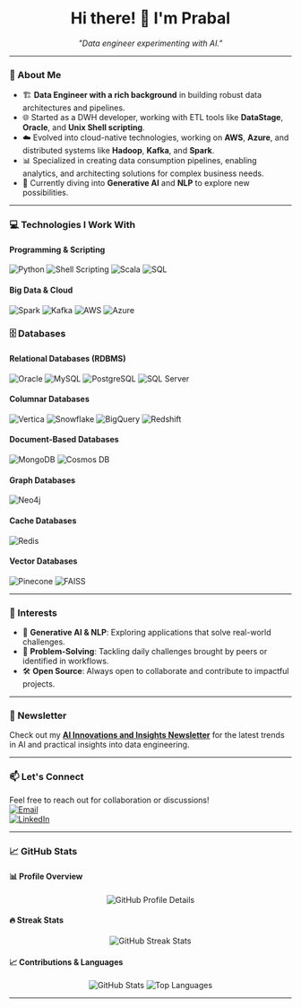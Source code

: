 <h1 align="center">Hi there! 👋 I'm Prabal</h1>

<p align="center">
    <i>"Data engineer experimenting with AI."</i>
</p>

---

### 👀 About Me  
- 🏗️ **Data Engineer with a rich background** in building robust data architectures and pipelines.  
- 🌐 Started as a DWH developer, working with ETL tools like **DataStage**, **Oracle**, and **Unix Shell scripting**.  
- ☁️ Evolved into cloud-native technologies, working on **AWS**, **Azure**, and distributed systems like **Hadoop**, **Kafka**, and **Spark**.  
- 📊 Specialized in creating data consumption pipelines, enabling analytics, and architecting solutions for complex business needs.  
- 🧠 Currently diving into **Generative AI** and **NLP** to explore new possibilities.

---

### 💻 Technologies I Work With

#### **Programming & Scripting**
<p>
<img src="https://img.shields.io/badge/Python-3776AB?style=for-the-badge&logo=python&logoColor=white" alt="Python">
<img src="https://img.shields.io/badge/Shell_Scripting-4EAA25?style=for-the-badge&logo=gnu-bash&logoColor=white" alt="Shell Scripting">
<img src="https://img.shields.io/badge/Scala-DC322F?style=for-the-badge&logo=scala&logoColor=white" alt="Scala">
<img src="https://img.shields.io/badge/SQL-316192?style=for-the-badge&logo=postgresql&logoColor=white" alt="SQL">
</p>

#### **Big Data & Cloud**
<p>
<img src="https://img.shields.io/badge/Apache_Spark-E25A1C?style=for-the-badge&logo=apachespark&logoColor=white" alt="Spark">
<img src="https://img.shields.io/badge/Apache_Kafka-231F20?style=for-the-badge&logo=apachekafka&logoColor=white" alt="Kafka">
<img src="https://img.shields.io/badge/AWS-FF9900?style=for-the-badge&logo=amazonaws&logoColor=white" alt="AWS">
<img src="https://img.shields.io/badge/Azure-0078D7?style=for-the-badge&logo=microsoftazure&logoColor=white" alt="Azure">
</p>

### 🗄️ Databases

#### **Relational Databases (RDBMS)**
<p>
<img src="https://img.shields.io/badge/Oracle-F80000?style=for-the-badge&logo=oracle&logoColor=white" alt="Oracle">
<img src="https://img.shields.io/badge/MySQL-4479A1?style=for-the-badge&logo=mysql&logoColor=white" alt="MySQL">
<img src="https://img.shields.io/badge/PostgreSQL-316192?style=for-the-badge&logo=postgresql&logoColor=white" alt="PostgreSQL">
<img src="https://img.shields.io/badge/SQL_Server-CC2927?style=for-the-badge&logo=microsoftsqlserver&logoColor=white" alt="SQL Server">
</p>

#### **Columnar Databases**
<p>
<img src="https://img.shields.io/badge/Vertica-4B8BBE?style=for-the-badge&logo=vertica&logoColor=white" alt="Vertica">
<img src="https://img.shields.io/badge/Snowflake-29B5E8?style=for-the-badge&logo=snowflake&logoColor=white" alt="Snowflake">
<img src="https://img.shields.io/badge/Google_BigQuery-4285F4?style=for-the-badge&logo=googlecloud&logoColor=white" alt="BigQuery">
<img src="https://img.shields.io/badge/Redshift-D93E30?style=for-the-badge&logo=amazonaws&logoColor=white" alt="Redshift">
</p>

#### **Document-Based Databases**
<p>
<img src="https://img.shields.io/badge/MongoDB-47A248?style=for-the-badge&logo=mongodb&logoColor=white" alt="MongoDB">
<img src="https://img.shields.io/badge/Cosmos_DB-0078D4?style=for-the-badge&logo=azure&logoColor=white" alt="Cosmos DB">
</p>

#### **Graph Databases**
<p>
<img src="https://img.shields.io/badge/Neo4j-008CC1?style=for-the-badge&logo=neo4j&logoColor=white" alt="Neo4j">
</p>

#### **Cache Databases**
<p>
<img src="https://img.shields.io/badge/Redis-DC382D?style=for-the-badge&logo=redis&logoColor=white" alt="Redis">
</p>

#### **Vector Databases**
<p>
<img src="https://img.shields.io/badge/Pinecone-006FFF?style=for-the-badge&logo=pinecone&logoColor=white" alt="Pinecone">
<img src="https://img.shields.io/badge/FAISS-00C853?style=for-the-badge&logo=google&logoColor=white" alt="FAISS">
</p>



---

### 🌟 Interests
- 🧠 **Generative AI & NLP**: Exploring applications that solve real-world challenges.  
- 🔧 **Problem-Solving**: Tackling daily challenges brought by peers or identified in workflows.  
- 🛠️ **Open Source**: Always open to collaborate and contribute to impactful projects.  

---

### 📢 Newsletter
Check out my **[AI Innovations and Insights Newsletter](https://www.linkedin.com/newsletters/ai-innovations-and-insights-7205501138559770624/)** for the latest trends in AI and practical insights into data engineering.

---

### 📫 Let's Connect  
Feel free to reach out for collaboration or discussions!  
[![Email](https://img.shields.io/badge/email-lightblue?style=for-the-badge&logo=mail)](mailto:furs.comers.00@icloud.com)  
[![LinkedIn](https://img.shields.io/badge/linkedin-blue?style=for-the-badge&logo=linkedin)](https://linkedin.com/in/prblsing)

---

### 📈 GitHub Stats

#### **📊 Profile Overview**
<p align="center">
  <img src="http://github-profile-summary-cards.vercel.app/api/cards/profile-details?username=prblsing&theme=github_dark" alt="GitHub Profile Details" />
</p>

#### **🔥 Streak Stats**
<p align="center">
  <img src="https://github-readme-streak-stats.herokuapp.com/?user=prblsing&theme=github-dark-blue&hide_border=true" alt="GitHub Streak Stats" />
</p>

#### **📈 Contributions & Languages**
<p align="center">
  <img src="https://github-readme-stats.vercel.app/api?username=prblsing&show_icons=true&theme=github_dark&hide_border=true" alt="GitHub Stats" />
  <img src="https://github-readme-stats.vercel.app/api/top-langs/?username=prblsing&layout=compact&theme=github_dark&hide_border=true" alt="Top Languages" />
</p>

---


